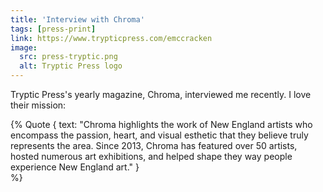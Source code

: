 ```yaml
---
title: 'Interview with Chroma'
tags: [press-print]
link: https://www.trypticpress.com/emccracken
image:
  src: press-tryptic.png
  alt: Tryptic Press logo
---
```


Tryptic Press's yearly magazine, Chroma, interviewed me recently. I love their mission:

{% Quote {
    text: "Chroma highlights the work of New England artists who encompass the passion, heart, and visual esthetic that they believe truly represents the area. Since 2013, Chroma has featured over 50 artists, hosted numerous art exhibitions, and helped shape they way people experience New England art."
    }  
%}
